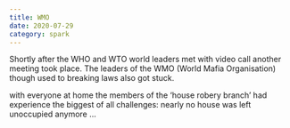 ```yaml
---
title: WMO
date: 2020-07-29
category: spark
---
```



Shortly after the WHO and WTO world leaders met with video call another meeting took place.
The leaders of the WMO (World Mafia Organisation) though used to breaking laws also got stuck.

with everyone at home the members of the ‘house robery branch’ had experience the biggest of all challenges: nearly no house was left unoccupied anymore ...